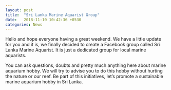 ```yaml
---
layout: post
title:  "Sri Lanka Marine Aquarist Group"
date:   2018-11-10 10:42:36 +0530
categories: News
---
```


Hello and hope everyone having a great weekend. We have a little update for you and it is, we finally decided to create a Facebook group called Sri Lanka Marine Aquarist. It is just a dedicated group for local marine aquarists.

You can ask questions, doubts and pretty much anything here about marine aquarium hobby. We will try to advise you to do this hobby without hurting the nature or our reef. Be part of this initiatives, let’s promote a sustainable marine aquarium hobby in Sri Lanka.